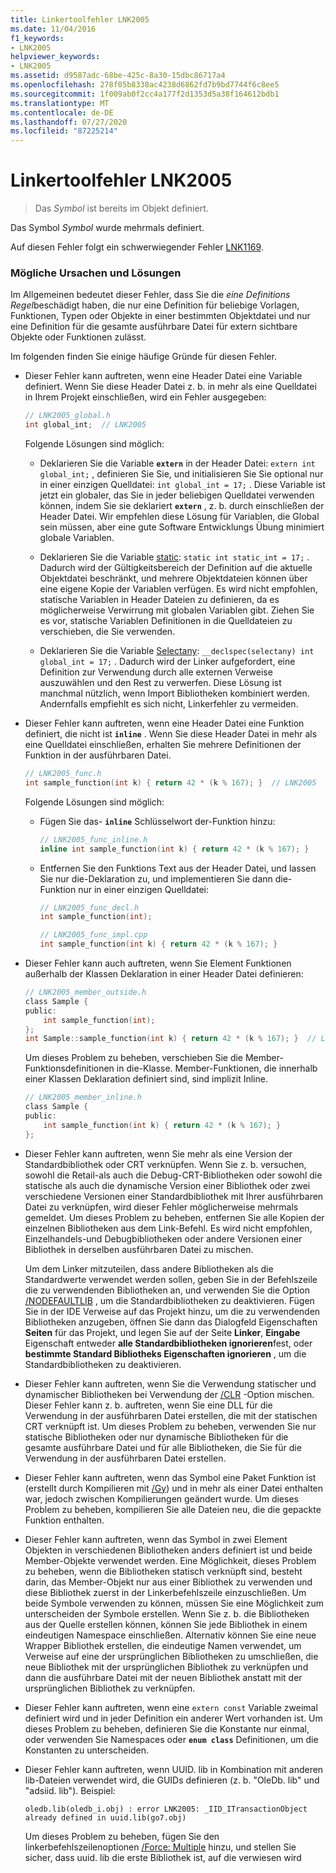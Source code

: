 ```yaml
---
title: Linkertoolfehler LNK2005
ms.date: 11/04/2016
f1_keywords:
- LNK2005
helpviewer_keywords:
- LNK2005
ms.assetid: d9587adc-68be-425c-8a30-15dbc86717a4
ms.openlocfilehash: 278f05b8338ac4238d6862fd7b9bd7744f6c8ee5
ms.sourcegitcommit: 1f009ab0f2cc4a177f2d1353d5a38f164612bdb1
ms.translationtype: MT
ms.contentlocale: de-DE
ms.lasthandoff: 07/27/2020
ms.locfileid: "87225214"
---
```

# <a name="linker-tools-error-lnk2005"></a>Linkertoolfehler LNK2005

> Das *Symbol* ist bereits im Objekt definiert.

Das Symbol *Symbol* wurde mehrmals definiert.

Auf diesen Fehler folgt ein schwerwiegender Fehler [LNK1169](../../error-messages/tool-errors/linker-tools-error-lnk1169.md).

### <a name="possible-causes-and-solutions"></a>Mögliche Ursachen und Lösungen

Im Allgemeinen bedeutet dieser Fehler, dass Sie die *eine Definitions Regel*beschädigt haben, die nur eine Definition für beliebige Vorlagen, Funktionen, Typen oder Objekte in einer bestimmten Objektdatei und nur eine Definition für die gesamte ausführbare Datei für extern sichtbare Objekte oder Funktionen zulässt.

Im folgenden finden Sie einige häufige Gründe für diesen Fehler.

- Dieser Fehler kann auftreten, wenn eine Header Datei eine Variable definiert. Wenn Sie diese Header Datei z. b. in mehr als eine Quelldatei in Ihrem Projekt einschließen, wird ein Fehler ausgegeben:

    ```h
    // LNK2005_global.h
    int global_int;  // LNK2005
    ```

   Folgende Lösungen sind möglich:

  - Deklarieren Sie die Variable **`extern`** in der Header Datei: `extern int global_int;` , definieren Sie Sie, und initialisieren Sie Sie optional nur in einer einzigen Quelldatei: `int global_int = 17;` . Diese Variable ist jetzt ein globaler, das Sie in jeder beliebigen Quelldatei verwenden können, indem Sie sie deklariert **`extern`** , z. b. durch einschließen der Header Datei. Wir empfehlen diese Lösung für Variablen, die Global sein müssen, aber eine gute Software Entwicklungs Übung minimiert globale Variablen.

  - Deklarieren Sie die Variable [static](../../cpp/storage-classes-cpp.md#static): `static int static_int = 17;` . Dadurch wird der Gültigkeitsbereich der Definition auf die aktuelle Objektdatei beschränkt, und mehrere Objektdateien können über eine eigene Kopie der Variablen verfügen. Es wird nicht empfohlen, statische Variablen in Header Dateien zu definieren, da es möglicherweise Verwirrung mit globalen Variablen gibt. Ziehen Sie es vor, statische Variablen Definitionen in die Quelldateien zu verschieben, die Sie verwenden.

  - Deklarieren Sie die Variable [Selectany](../../cpp/selectany.md): `__declspec(selectany) int global_int = 17;` . Dadurch wird der Linker aufgefordert, eine Definition zur Verwendung durch alle externen Verweise auszuwählen und den Rest zu verwerfen. Diese Lösung ist manchmal nützlich, wenn Import Bibliotheken kombiniert werden. Andernfalls empfiehlt es sich nicht, Linkerfehler zu vermeiden.

- Dieser Fehler kann auftreten, wenn eine Header Datei eine Funktion definiert, die nicht ist **`inline`** . Wenn Sie diese Header Datei in mehr als eine Quelldatei einschließen, erhalten Sie mehrere Definitionen der Funktion in der ausführbaren Datei.

    ```h
    // LNK2005_func.h
    int sample_function(int k) { return 42 * (k % 167); }  // LNK2005
    ```

   Folgende Lösungen sind möglich:

  - Fügen Sie das- **`inline`** Schlüsselwort der-Funktion hinzu:

    ```h
    // LNK2005_func_inline.h
    inline int sample_function(int k) { return 42 * (k % 167); }
    ```

  - Entfernen Sie den Funktions Text aus der Header Datei, und lassen Sie nur die-Deklaration zu, und implementieren Sie dann die-Funktion nur in einer einzigen Quelldatei:

    ```h
    // LNK2005_func_decl.h
    int sample_function(int);
    ```

    ```cpp
    // LNK2005_func_impl.cpp
    int sample_function(int k) { return 42 * (k % 167); }
    ```

- Dieser Fehler kann auch auftreten, wenn Sie Element Funktionen außerhalb der Klassen Deklaration in einer Header Datei definieren:

    ```h
    // LNK2005_member_outside.h
    class Sample {
    public:
        int sample_function(int);
    };
    int Sample::sample_function(int k) { return 42 * (k % 167); }  // LNK2005
    ```

   Um dieses Problem zu beheben, verschieben Sie die Member-Funktionsdefinitionen in die-Klasse. Member-Funktionen, die innerhalb einer Klassen Deklaration definiert sind, sind implizit Inline.

    ```h
    // LNK2005_member_inline.h
    class Sample {
    public:
        int sample_function(int k) { return 42 * (k % 167); }
    };
    ```

- Dieser Fehler kann auftreten, wenn Sie mehr als eine Version der Standardbibliothek oder CRT verknüpfen. Wenn Sie z. b. versuchen, sowohl die Retail-als auch die Debug-CRT-Bibliotheken oder sowohl die statische als auch die dynamische Version einer Bibliothek oder zwei verschiedene Versionen einer Standardbibliothek mit Ihrer ausführbaren Datei zu verknüpfen, wird dieser Fehler möglicherweise mehrmals gemeldet. Um dieses Problem zu beheben, entfernen Sie alle Kopien der einzelnen Bibliotheken aus dem Link-Befehl. Es wird nicht empfohlen, Einzelhandels-und Debugbibliotheken oder andere Versionen einer Bibliothek in derselben ausführbaren Datei zu mischen.

   Um dem Linker mitzuteilen, dass andere Bibliotheken als die Standardwerte verwendet werden sollen, geben Sie in der Befehlszeile die zu verwendenden Bibliotheken an, und verwenden Sie die Option [/NODEFAULTLIB](../../build/reference/nodefaultlib-ignore-libraries.md) , um die Standardbibliotheken zu deaktivieren. Fügen Sie in der IDE Verweise auf das Projekt hinzu, um die zu verwendenden Bibliotheken anzugeben, öffnen Sie dann das Dialogfeld Eigenschaften **Seiten** für das Projekt, und legen Sie auf der Seite **Linker**, **Eingabe** Eigenschaft entweder **alle Standardbibliotheken ignorieren**fest, oder **bestimmte Standard Bibliotheks Eigenschaften ignorieren** , um die Standardbibliotheken zu deaktivieren.

- Dieser Fehler kann auftreten, wenn Sie die Verwendung statischer und dynamischer Bibliotheken bei Verwendung der [/CLR](../../build/reference/clr-common-language-runtime-compilation.md) -Option mischen. Dieser Fehler kann z. b. auftreten, wenn Sie eine DLL für die Verwendung in der ausführbaren Datei erstellen, die mit der statischen CRT verknüpft ist. Um dieses Problem zu beheben, verwenden Sie nur statische Bibliotheken oder nur dynamische Bibliotheken für die gesamte ausführbare Datei und für alle Bibliotheken, die Sie für die Verwendung in der ausführbaren Datei erstellen.

- Dieser Fehler kann auftreten, wenn das Symbol eine Paket Funktion ist (erstellt durch Kompilieren mit [/Gy](../../build/reference/gy-enable-function-level-linking.md)) und in mehr als einer Datei enthalten war, jedoch zwischen Kompilierungen geändert wurde. Um dieses Problem zu beheben, kompilieren Sie alle Dateien neu, die die gepackte Funktion enthalten.

- Dieser Fehler kann auftreten, wenn das Symbol in zwei Element Objekten in verschiedenen Bibliotheken anders definiert ist und beide Member-Objekte verwendet werden. Eine Möglichkeit, dieses Problem zu beheben, wenn die Bibliotheken statisch verknüpft sind, besteht darin, das Member-Objekt nur aus einer Bibliothek zu verwenden und diese Bibliothek zuerst in der Linkerbefehlszeile einzuschließen. Um beide Symbole verwenden zu können, müssen Sie eine Möglichkeit zum unterscheiden der Symbole erstellen. Wenn Sie z. b. die Bibliotheken aus der Quelle erstellen können, können Sie jede Bibliothek in einem eindeutigen Namespace einschließen. Alternativ können Sie eine neue Wrapper Bibliothek erstellen, die eindeutige Namen verwendet, um Verweise auf eine der ursprünglichen Bibliotheken zu umschließen, die neue Bibliothek mit der ursprünglichen Bibliothek zu verknüpfen und dann die ausführbare Datei mit der neuen Bibliothek anstatt mit der ursprünglichen Bibliothek zu verknüpfen.

- Dieser Fehler kann auftreten, wenn eine `extern const` Variable zweimal definiert wird und in jeder Definition ein anderer Wert vorhanden ist. Um dieses Problem zu beheben, definieren Sie die Konstante nur einmal, oder verwenden Sie Namespaces oder **`enum class`** Definitionen, um die Konstanten zu unterscheiden.

- Dieser Fehler kann auftreten, wenn UUID. lib in Kombination mit anderen lib-Dateien verwendet wird, die GUIDs definieren (z. b. "OleDb. lib" und "adsiid. lib"). Beispiel:

    ```Output
    oledb.lib(oledb_i.obj) : error LNK2005: _IID_ITransactionObject
    already defined in uuid.lib(go7.obj)
    ```

   Um dieses Problem zu beheben, fügen Sie den linkerbefehlszeilenoptionen [/Force: Multiple](../../build/reference/force-force-file-output.md) hinzu, und stellen Sie sicher, dass uuid. lib die erste Bibliothek ist, auf die verwiesen wird
